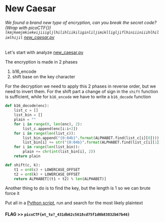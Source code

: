 # New Caesar

###### We found a brand new type of encryption, can you break the secret code? (Wrap with picoCTF{}) `lkmjkemjmkiekeijiiigljlhilihliikiliginliljimiklligljiflhiniiiniiihlhilimlhijil` [new_caesar.py](new_caesar.py)

Let's start with analyze [new_caesar.py](new_caesar.py)

The encryption is made in 2 phases
1. b16_encode
2. shift base on the key character

For the decryption we need to apply this 2 phases in reverse order, but we need to invert them. For the shift part a change of sign in the `shift` function is sufficient, while for `b16_encode` we have to write a `b16_decode` function 

```python
def b16_decode(enc):
    list_c = []
    list_bin = []
    plain = ""
    for i in range(0, len(enc), 2):
        list_c.append(enc[i:i+2])
    for i in range(len(list_c)):
        list_bin.append("{0:04b}".format(ALPHABET.find(list_c[i][0])))
        list_bin[i] += str("{0:04b}".format(ALPHABET.find(list_c[i][1])))
    for i in range(len(list_bin)):
        plain += chr(int(list_bin[i], 2))
    return plain

def shift(c, k):
	t1 = ord(c) + LOWERCASE_OFFSET
	t2 = ord(k) + LOWERCASE_OFFSET
	return ALPHABET[(t1 + t2) % len(ALPHABET)]
```

Another thing to do is to find the key, but the length is 1 so we can brute force it

Put all in a [Python script](NewCaesar.py), run and search for the most likely plaintext

#### **FLAG >>** `picoCTF{et_tu?_431db62c5618cd75f1d0b83832b67b46}`

